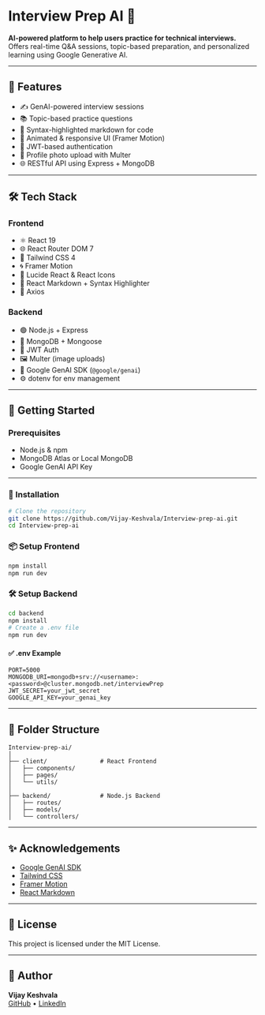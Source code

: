 # Interview Prep AI 🎯

**AI-powered platform to help users practice for technical interviews.**  
Offers real-time Q&A sessions, topic-based preparation, and personalized learning using Google Generative AI.

---

## 🧠 Features

- ✍️ GenAI-powered interview sessions  
- 📚 Topic-based practice questions  
- 🧩 Syntax-highlighted markdown for code  
- 🎥 Animated & responsive UI (Framer Motion)  
- 🔐 JWT-based authentication  
- 📁 Profile photo upload with Multer  
- 🌐 RESTful API using Express + MongoDB  

---

## 🛠️ Tech Stack

### Frontend
- ⚛️ React 19
- 🌐 React Router DOM 7
- 🎨 Tailwind CSS 4
- 🌀 Framer Motion
- 🧱 Lucide React & React Icons
- 📘 React Markdown + Syntax Highlighter
- 🔗 Axios

### Backend
- 🟢 Node.js + Express
- 🍃 MongoDB + Mongoose
- 🔐 JWT Auth
- 🖼️ Multer (image uploads)
- 🤖 Google GenAI SDK (`@google/genai`)
- ⚙️ dotenv for env management

---

## 🚀 Getting Started

### Prerequisites

- Node.js & npm
- MongoDB Atlas or Local MongoDB
- Google GenAI API Key

---

### 🔧 Installation

```bash
# Clone the repository
git clone https://github.com/Vijay-Keshvala/Interview-prep-ai.git
cd Interview-prep-ai
```

### 📦 Setup Frontend

```bash
npm install
npm run dev
```

### 🛠️ Setup Backend

```bash
cd backend
npm install
# Create a .env file
npm run dev
```

#### ✅ .env Example

```env
PORT=5000
MONGODB_URI=mongodb+srv://<username>:<password>@cluster.mongodb.net/interviewPrep
JWT_SECRET=your_jwt_secret
GOOGLE_API_KEY=your_genai_key
```

---

## 📁 Folder Structure

```
Interview-prep-ai/
│
├── client/               # React Frontend
│   ├── components/
│   ├── pages/
│   └── utils/
│
├── backend/              # Node.js Backend
│   ├── routes/
│   ├── models/
│   └── controllers/
```

---

## ✨ Acknowledgements

- [Google GenAI SDK](https://www.npmjs.com/package/@google/genai)  
- [Tailwind CSS](https://tailwindcss.com)  
- [Framer Motion](https://www.framer.com/motion/)  
- [React Markdown](https://github.com/remarkjs/react-markdown)

---

## 📜 License

This project is licensed under the MIT License.

---

## 👤 Author

**Vijay Keshvala**  
[GitHub](https://github.com/Vijay-Keshvala) • [LinkedIn](https://www.linkedin.com/in/keshvala-vijay-17ba6a327/)